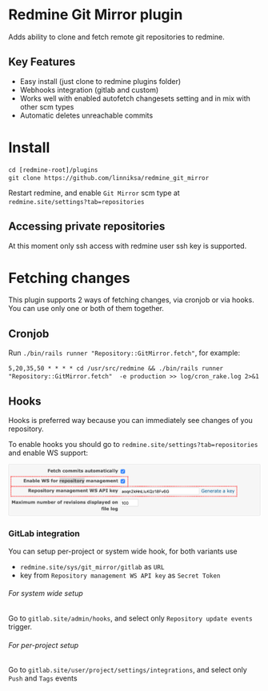 Redmine Git Mirror plugin
==================

Adds ability to clone and fetch remote git repositories to redmine.

## Key Features
* Easy install (just clone to redmine plugins folder)
* Webhooks integration (gitlab and custom)
* Works well with enabled autofetch changesets setting and in mix with other scm types  
* Automatic deletes unreachable commits

# Install

    cd [redmine-root]/plugins
    git clone https://github.com/linniksa/redmine_git_mirror

Restart redmine, and enable `Git Mirror` scm type at `redmine.site/settings?tab=repositories`

## Accessing private repositories

At this moment only ssh access with redmine user ssh key is supported. 

# Fetching changes

This plugin supports 2 ways of fetching changes, via cronjob or via hooks.
You can use only one or both of them together.

## Cronjob

Run ```./bin/rails runner "Repository::GitMirror.fetch"```, for example: 

    5,20,35,50 * * * * cd /usr/src/redmine && ./bin/rails runner "Repository::GitMirror.fetch"  -e production >> log/cron_rake.log 2>&1

## Hooks

Hooks is preferred way because you can immediately see changes of you repository.

To enable hooks you should go to `redmine.site/settings?tab=repositories` and enable WS support:

![Enable ws support](docs/img/redmine-ws.png)

### GitLab integration

You can setup per-project or system wide hook, for both variants use 
* `redmine.site/sys/git_mirror/gitlab` as `URL`
* key from `Repository management WS API key` as `Secret Token`

###### For system wide setup

Go to `gitlab.site/admin/hooks`, and select only `Repository update events` trigger.

###### For per-project setup

Go to `gitlab.site/user/project/settings/integrations`, and select only `Push` and `Tags` events

